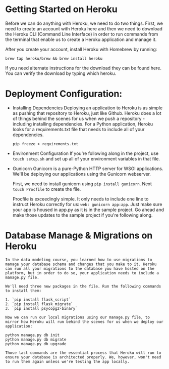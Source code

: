 # Getting Started on Heroku

Before we can do anything with Heroku, we need to do two things. First, we need to create an account with Heroku here and then we need to download the Heroku CLI (Command Line Interface) in order to run commands from the terminal that enable us to create a Heroku application and manage it.

After you create your account, install Heroku with Homebrew by running:

`brew tap heroku/brew && brew install heroku`

If you need alternate instructions for the download they can be found here. You can verify the download by typing which heroku.

# Deployment Configuration:
 * Installing Dependencies
    Deploying an application to Heroku is as simple as pushing that repository to Heroku, just like Github. Heroku does a lot of things behind the scenes for us when we push a repository - including installing dependencies. For a Python application, Heroku looks for a requirements.txt file that needs to include all of your dependencies.

    `pip freeze > requirements.txt`

 * Environment Configuration
    If you're following along in the project, use `touch setup.sh` and set up all of your environment variables in that file.

 * Gunicorn
    Gunicorn is a pure-Python HTTP server for WSGI applications. We'll be deploying our applications using the Gunicorn webserver.

    First, we need to install gunicorn using `pip install gunicorn`. Next `touch Procfile` to create the file.

    Procfile is exceedingly simple. It only needs to include one line to instruct Heroku correctly for us: `web: gunicorn app:app`. Just make sure your app is housed in app.py as it is in the sample project. Go ahead and make those updates to the sample project if you're following along.

# Database Manage & Migrations on Heroku
    In the data modeling course, you learned how to use migrations to manage your database schema and changes that you make to it. Heroku can run all your migrations to the database you have hosted on the platform, but in order to do so, your application needs to include a manage.py file.

    We'll need three new packages in the file. Run the following commands to install them:

    1. `pip install flask_script`
    2. `pip install flask_migrate`
    3. `pip install psycopg2-binary`

    Now we can run our local migrations using our manage.py file, to mirror how Heroku will run behind the scenes for us when we deploy our application:

    python manage.py db init
    python manage.py db migrate
    python manage.py db upgrade

    Those last commands are the essential process that Heroku will run to ensure your database is architected properly. We, however, won't need to run them again unless we're testing the app locally.
    